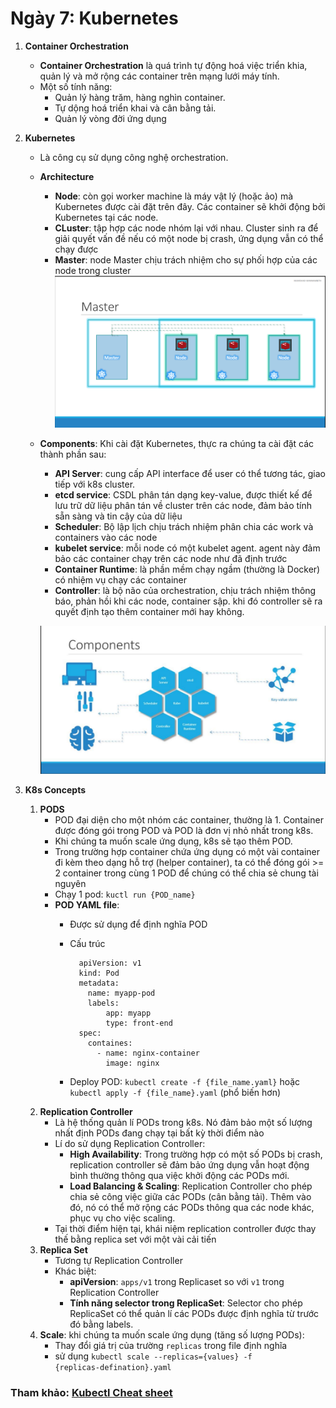 # Ngày 7: Kubernetes
1. **Container Orchestration**
    - **Container Orchestration** là quá trình tự động hoá việc triển khia, quản lý và mở rộng các container trên mạng lưới máy tính.
    - Một số tính năng:
        - Quản lý hàng trăm, hàng nghìn container.
        - Tự dộng hoá triển khai và cân bằng tải.
        - Quản lý vòng đời ứng dụng

2. **Kubernetes**
    - Là công cụ sử dụng công nghệ orchestration.
    - **Architecture**
        - **Node**: còn gọi worker machine là máy vật lý (hoặc ảo) mà Kubernetes được cài đặt trên đây. Các container sẽ khởi động bởi Kubernetes tại các node.
        - **CLuster**: tập hợp các node nhóm lại với nhau. Cluster sinh ra để giải quyết vấn đề nếu có một node bị crash, ứng dụng vẫn có thể chạy được 
        - **Master**: node Master chịu trách nhiệm cho sự phối hợp của các node trong cluster
        ![k8s_architecture](./image/kubernetes_architecture.png)
    - **Components**: Khi cài đặt Kubernetes, thực ra chúng ta cài đặt các thành phần sau:
        - **API Server**: cung cấp API interface để user có thể tương tác, giao tiếp với k8s cluster.
        - **etcd service**: CSDL phân tán dạng key-value, được thiết kế để lưu trữ dữ liệu phân tán về cluster trên các node, đảm bảo tính sẵn sàng và tin cậy của dữ liệu
        - **Scheduler**: Bộ lập lịch chịu trách nhiệm phân chia các work và containers vào các node
        - **kubelet service**: mỗi node có một kubelet agent. agent này đảm bảo các container chạy trên các node như đã định trước
        - **Container Runtime**: là phần mềm chạy ngầm (thường là Docker) có nhiệm vụ chạy các container 
        - **Controller**: là bộ não của orchestration, chịu trách nhiệm thông báo, phản hồi khi các node, container sập. khi đó controller sẽ ra quyết định tạo thêm container mới hay không. <br>

        ![k8s_components](./image/k8s_components.png)

3. **K8s Concepts**
    1. **PODS**
        - POD đại diện cho một nhóm các container, thường là 1. Container được đóng gói trong POD và POD là đơn vị nhỏ nhất trong k8s. 
        - Khi chúng ta muốn scale ứng dụng, k8s sẽ tạo thêm POD.
        - Trong trường hợp container chứa ứng dụng có một vài container đi kèm theo dạng hỗ trợ (helper container), ta có thể đóng gói >= 2 container trong cùng 1 POD để chúng có thể chia sẻ chung tài nguyên
        - Chạy 1 pod: <code>kuctl run {POD_name}</code>
        - **POD YAML file**:
            - Được sử dụng để định nghĩa POD
            - Cấu trúc

                    apiVersion: v1
                    kind: Pod
                    metadata:
                      name: myapp-pod
                      labels:
                          app: myapp
                          type: front-end
                    spec:
                      containes:
                        - name: nginx-container
                          image: nginx   
                            
            - Deploy POD: <code>kubectl  create -f {file_name.yaml}</code> hoặc <code>kubectl apply -f {file_name}.yaml</code> (phổ biến hơn)
    2. **Replication Controller**
        - Là hệ thống quản lí PODs trong k8s. Nó đảm bảo một số lượng nhất định PODs đang chạy tại bất kỳ thời điểm nào
        - Lí do sử dụng Replication Controller:
            - **High Availability**: Trong trường hợp có một số PODs bị crash, replication controller sẽ đảm bảo ứng dụng vẫn hoạt động bình thường thông qua việc khởi động các PODs mới.
            - **Load Balancing & Scaling**: Replication Controller cho phép chia sẻ công việc giữa các PODs (cân bằng tải). Thêm vào đó, nó có thể mở rộng các PODs thông qua các node khác, phục vụ cho việc scaling.
        - Tại thời điểm hiện tại, khái niệm replication controller được thay thế bằng replica set với một vài cải tiến
    3. **Replica Set**
        - Tương tự Replication Controller
        - Khác biệt:
            - **apiVersion**: <code>apps/v1</code> trong Replicaset so với <code>v1</code> trong Replication Controller
            - **Tính năng selector trong ReplicaSet**: Selector cho phép ReplicaSet có thể quản lí các PODs được định nghĩa từ trước đó bằng labels.
    4. **Scale**: khi chúng ta muốn scale ứng dụng (tăng số lượng PODs):
        - Thay đổi giá trị của trường <code>replicas</code> trong file định nghĩa
        - sử dụng <code>kubectl scale --replicas={values} -f {replicas-defination}.yaml </code>
    
### Tham khảo: [Kubectl Cheat sheet](https://kubernetes.io/vi/docs/reference/kubectl/cheatsheet/#x%C3%B3a-t%C3%A0i-nguy%C3%AAn)
        
